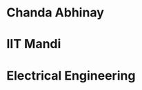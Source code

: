 # Chanda Abhinay
# IIT Mandi
# Electrical Engineering

<!---
chandabhinay/chandabhinay is a ✨ special ✨ repository because its `README.md` (this file) appears on your GitHub profile.
You can click the Preview link to take a look at your changes.
--->
